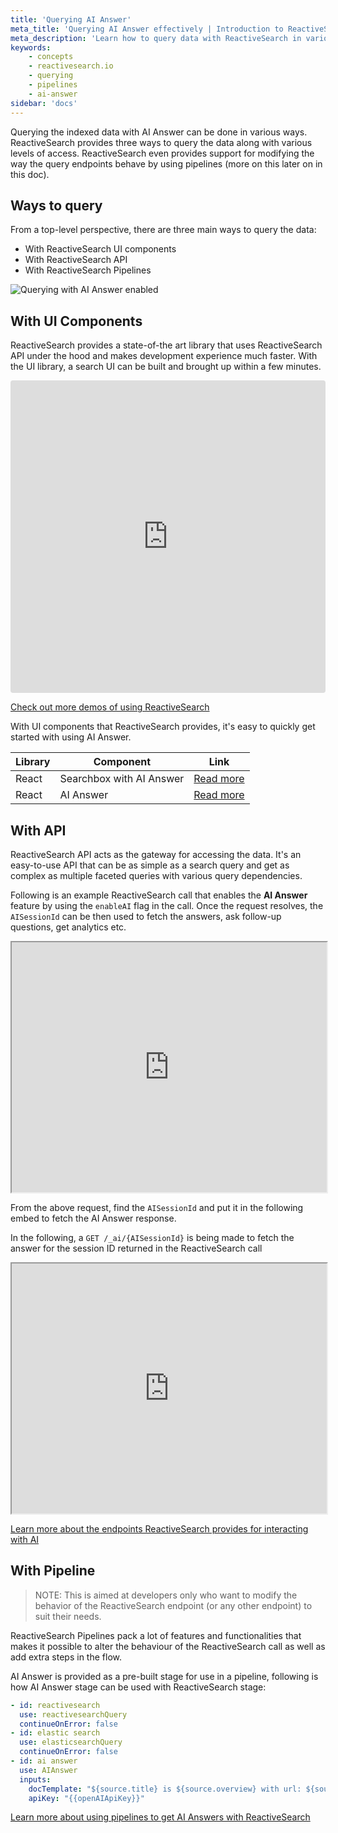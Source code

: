 ```yaml
---
title: 'Querying AI Answer'
meta_title: 'Querying AI Answer effectively | Introduction to ReactiveSearch'
meta_description: 'Learn how to query data with ReactiveSearch in various ways and use it with AI Answer'
keywords:
    - concepts
    - reactivesearch.io
    - querying
    - pipelines
    - ai-answer
sidebar: 'docs'
---
```


Querying the indexed data with AI Answer can be done in various ways. ReactiveSearch provides three ways to query the data along with various levels of access. ReactiveSearch even provides support for modifying the way the query endpoints behave by using pipelines (more on this later on in this doc).

## Ways to query

From a top-level perspective, there are three main ways to query the data:

- With ReactiveSearch UI components
- With ReactiveSearch API
- With ReactiveSearch Pipelines

![Querying with AI Answer enabled](/images/concepts/querying_ai.png "Querying with AI Answer Vizualized")

## With UI Components

ReactiveSearch provides a state-of-the art library that uses ReactiveSearch API under the hood and makes development experience much faster. With the UI library, a search UI can be built and brought up within a few minutes.

<iframe src="https://codesandbox.io/embed/github/awesome-reactivesearch/q-n-a-search-ui/tree/main/?fontsize=14&hidenavigation=1&theme=light"
     style="width:100%; height:500px; border:0; border-radius: 4px; overflow:hidden;"
     title="q-n-a-search-ui"
     allow="accelerometer; ambient-light-sensor; camera; encrypted-media; geolocation; gyroscope; hid; microphone; midi; payment; usb; vr; xr-spatial-tracking"
     sandbox="allow-forms allow-modals allow-popups allow-presentation allow-same-origin allow-scripts"
   ></iframe>

[Check out more demos of using ReactiveSearch](https://codesandbox.io/s/github/awesome-reactivesearch/q-n-a-search-ui/tree/main/?from-embed)

With UI components that ReactiveSearch provides, it's easy to quickly get started with using AI Answer.

| Library | Component | Link |
| -- | -- | -- |
| React | Searchbox with AI Answer | [Read more](https://docs.reactivesearch.io/docs/reactivesearch/react/search/searchbox/#aiconfig) |
| React | AI Answer | [Read more](https://docs.reactivesearch.io/docs/reactivesearch/react/search/aianswer/) |

## With API

ReactiveSearch API acts as the gateway for accessing the data. It's an easy-to-use API that can be as simple as a search query and get as complex as multiple faceted queries with various query dependencies.

Following is an example ReactiveSearch call that enables the **AI Answer** feature by using the `enableAI` flag in the call. Once the request resolves, the `AISessionId` can be then used to fetch the answers, ask follow-up questions, get analytics etc.

<iframe frameborder="1px" width="100%" height="400px" src="https://play.reactivesearch.io/embed/VvDdd6uvjFUYwVSelYQJ"></iframe>

From the above request, find the `AISessionId` and put it in the following embed to fetch the AI Answer response.

In the following, a `GET /_ai/{AISessionId}` is being made to fetch the answer for the session ID returned in the ReactiveSearch call

<iframe frameborder="1px" width="100%" height="400px" src="https://play.reactivesearch.io/embed/fp5e52TLUckcPSPTEyty"></iframe>

[Learn more about the endpoints ReactiveSearch provides for interacting with AI](https://api.reactivesearch.io/#44009fda-61f7-4d1b-81b5-9f495d3111a3)

## With Pipeline

> NOTE: This is aimed at developers only who want to modify the behavior of the ReactiveSearch endpoint (or any other endpoint) to suit their needs.

ReactiveSearch Pipelines pack a lot of features and functionalities that makes it possible to alter the behaviour of the ReactiveSearch call as well as add extra steps in the flow.

AI Answer is provided as a pre-built stage for use in a pipeline, following is how AI Answer stage can be used with ReactiveSearch stage:

```yaml
- id: reactivesearch
  use: reactivesearchQuery
  continueOnError: false
- id: elastic search
  use: elasticsearchQuery
  continueOnError: false
- id: ai answer
  use: AIAnswer
  inputs:
    docTemplate: "${source.title} is ${source.overview} with url: ${source.backdrop_path}"
    apiKey: "{{openAIApiKey}}"
```

[Learn more about using pipelines to get AI Answers with ReactiveSearch](https://docs.reactivesearch.io/docs/pipelines/how-to/ai-answer)
